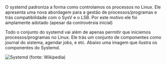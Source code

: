 O systemd padroniza a forma como controlamos os processos no Linux. Ele apresenta uma nova abordagem para a gestão de processos/programas e trás compatibilidade com o SysV e o LSB. Por este motivo ele foi amplamente adotado (apesar da controvérsia inicial)

Todo o conjunto do systemd vai além de apenas permitir que iniciemos processos/programas no Linux. Ele trás um conjunto de componentes como journal do sistema, agendar jobs, e etc. Abaixo uma imagem que ilustra os componentes do Systemd.

![Systemd (fonte: Wikipedia)](https://en.wikipedia.org/wiki/Systemd#/media/File:Systemd_components.svg?sanitize=true)
